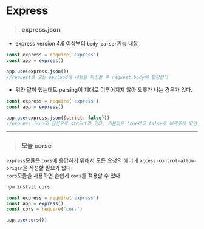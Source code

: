 # Express
> ### express.json
* express version 4.6 이상부터 `body-parser`기능 내장 
```js
const express = require('express')
const app = express()

app.use(express.json())
//request로 오는 paylaod에 내용을 파싱한 후 request.body에 할당한다 
```

* 위와 같이 했는데도 parsing이 제대로 이루어지지 않아 오류가 나는 경우가 있다. 

```js
const express = require('express')
const app = express()

app.use(express.json({strict: false}))
//express.json의 옵션으로 strict가 있다. 기본값으 true이고 false로 바꿔주게 되면 모든 타입을 parsing해 준다
```
***
> ### 모듈 corse
`express`모듈은 `cors`에 응답하기 위해서 모든 요청의 헤더에 `access-control-allow-origin`을 작성할 필요가 없다.    
`cors`모듈을 사용하면 손쉽게 `cors`를 적용할 수 있다.
```js
npm install cors
```
```js
const express = require('express')
const app = express()
const cors = require('cors')

app.use(cors())
```